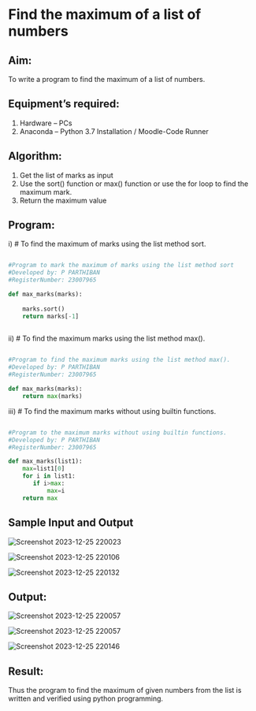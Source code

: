# Find the maximum of a list of numbers
## Aim:
To write a program to find the maximum of a list of numbers.
## Equipment’s required:
1.	Hardware – PCs
2.	Anaconda – Python 3.7 Installation / Moodle-Code Runner
## Algorithm:
1.	Get the list of marks as input
2.	Use the sort() function or max() function or use the for loop to find the maximum mark.
3.	Return the maximum value
## Program:

i)	# To find the maximum of marks using the list method sort.
```Python

#Program to mark the maximum of marks using the list method sort
#Developed by: P PARTHIBAN
#RegisterNumber: 23007965

def max_marks(marks):
    
    marks.sort()
    return marks[-1]



```

ii)	# To find the maximum marks using the list method max().
```Python
 
#Program to find the maximum marks using the list method max().
#Developed by: P PARTHIBAN
#RegisterNumber: 23007965

def max_marks(marks):
    return max(marks)

```

iii) # To find the maximum marks without using builtin functions.
```Python

#Program to the maximum marks without using builtin functions.
#Developed by: P PARTHIBAN
#RegisterNumber: 23007965

def max_marks(list1):
    max=list1[0]
    for i in list1:
       if i>max:
           max=i
    return max


```
## Sample Input and Output
![Screenshot 2023-12-25 220023](https://github.com/23007965/FindMaximum/assets/138971238/2fb32390-cc40-4656-b920-ff709cedf08d)

![Screenshot 2023-12-25 220106](https://github.com/23007965/FindMaximum/assets/138971238/09747ed4-14e7-4fa5-93a4-da4302e68197)

![Screenshot 2023-12-25 220132](https://github.com/23007965/FindMaximum/assets/138971238/f45df43a-7740-415d-9e46-3860ee3d149a)

## Output:
![Screenshot 2023-12-25 220057](https://github.com/23007965/FindMaximum/assets/138971238/90e519ad-1126-4250-808d-ad124e8e71e2)

![Screenshot 2023-12-25 220057](https://github.com/23007965/FindMaximum/assets/138971238/c752e6be-01f9-4738-81bc-5fc2f129831f)

![Screenshot 2023-12-25 220146](https://github.com/23007965/FindMaximum/assets/138971238/7cc160cf-be0b-413c-8881-05178343c63d)

## Result:
Thus the program to find the maximum of given numbers from the list is written and verified using python programming.
